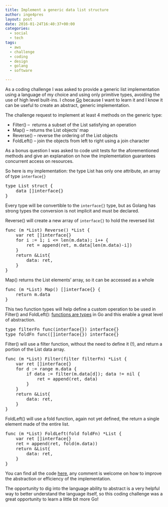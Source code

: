 ```yaml
---
title: Implement a generic data list structure
author: inge4pres
layout: post
date: 2016-01-24T16:40:37+00:00
categories:
  - social
  - tech
tags:
  - aws
  - challenge
  - coding
  - design
  - golang
  - software

---
```

As a coding challenge I was asked to provide a generic list implementation using a language of my choice and using only primitive types, avoiding the use of high level built-ins. I chose <a href="https://golang.org/" target="_blank">Go</a> because I want to learn it and I know it can be useful to create an abstract, generic implementation.

The challenge request to implement at least 4 methods on the generic type:

  * Filter() &#8211;  returns a subset of the List satisfying an operation
  * Map() &#8211; returns the List objects&#8217; map
  * Reverse() &#8211; reverse the ordering of the List objects
  * FoldLeft() &#8211; join the objects from left to right using a join character

As a bonus question I was asked to code unit tests for the aforementioned methods and give an explanation on how the implementation guarantees concurrent access on resources.

So here is my implementation: the type List has only one attribute, an array of type `interface{}`

<pre class="theme:sublime-text font:consolas lang:go decode:true" title="List">type List struct {
    data []interface{}
}</pre>

Every type will be convertible to the `interface{}` type, but as Golang has strong types the conversion is not implicit and must be declared.
  
Reverse() will create a new array of `interface{}` to hold the reversed list

<pre class="theme:sublime-text font:consolas lang:go decode:true" title="Reverse">func (m *List) Reverse() *List {
	var ret []interface{}
	for i := 1; i &lt;= len(m.data); i++ {
		ret = append(ret, m.data[len(m.data)-i])
	}
	return &List{
		data: ret,
	}
}</pre>

Map() returns the List elements&#8217; array, so it can be accessed as a whole

<pre class="theme:sublime-text font:consolas lang:go decode:true " title="Map">func (m *List) Map() []interface{} {
	return m.data
}
</pre>

This two function types will help define a custom operation to be used in Filter() and FoldLeft(): <a href="http://jordanorelli.com/post/42369331748/function-types-in-go-golang" target="_blank">functions are types</a> in Go and this enable a great level of abstraction.

<pre class="theme:sublime-text font:consolas lang:go decode:true " title="">type filterFn func(interface{}) interface{}
type foldFn func([]interface{}) interface{}
</pre>

Filter() will use a filter function, without the need to define it (!), and return a portion of the List data array.

<pre class="theme:sublime-text font:consolas lang:go decode:true " title="Filter">func (m *List) Filter(filter filterFn) *List {
	var ret []interface{}
	for d := range m.data {
		if data := filter(m.data[d]); data != nil {
			ret = append(ret, data)
		}
	}
	return &List{
		data: ret,
	}
}</pre>

FoldLeft() will use a fold function, again not yet defined, the return a single element made of the entire list.

<pre class="theme:sublime-text font:consolas lang:go decode:true " title="FoldLeft">func (m *List) FoldLeft(fold foldFn) *List {
	var ret []interface{}
	ret = append(ret, fold(m.data))
	return &List{
		data: ret,
	}
}</pre>

You can find all the code <a href="https://github.com/inge4pres/blog/tree/master/implement-a-generic-data-list-structure" target="_blank">here</a>, any comment is welcome on how to improve the abstraction or efficiency of the implementation.
  
The opportunity to dig into the language ability to abstract is a very helpful way to better understand the language itself, so this coding challenge was a great opportunity to learn a little bit more Go!